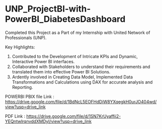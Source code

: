 # UNP_ProjectBI-with-PowerBI_DiabetesDashboard

Completed this Project as a Part of my Internship with United Network of Professionals (UNP).

Key Highlights:

1. Contributed to the Development of Intricate KPIs and Dynamic, Interactive Power BI interfaces.
2. Collaborated with Stakeholders to understand their requirements and translated them into effective Power BI Solutions.
3. Ardently involved in Creating Data Model, Implemented Data Transformations and Calculations using DAX for accurate analysis and Reporting.

POWERBI
PBIX file Link : https://drive.google.com/file/d/1BdNcL5EOFHdDiW8YXqegkH0urJO404wd/view?usp=drive_link

PDF Link : https://drive.google.com/file/d/1SN7KrUyaffii2-YEQntwlrqnvddXMDyI/view?usp=drive_link
